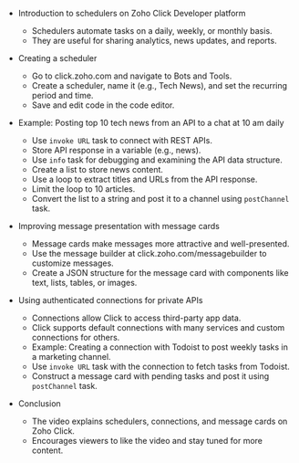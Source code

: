 - Introduction to schedulers on Zoho Click Developer platform
  - Schedulers automate tasks on a daily, weekly, or monthly basis.
  - They are useful for sharing analytics, news updates, and reports.

- Creating a scheduler
  - Go to click.zoho.com and navigate to Bots and Tools.
  - Create a scheduler, name it (e.g., Tech News), and set the recurring period and time.
  - Save and edit code in the code editor.

- Example: Posting top 10 tech news from an API to a chat at 10 am daily
  - Use `invoke URL` task to connect with REST APIs.
  - Store API response in a variable (e.g., news).
  - Use `info` task for debugging and examining the API data structure.
  - Create a list to store news content.
  - Use a loop to extract titles and URLs from the API response.
  - Limit the loop to 10 articles.
  - Convert the list to a string and post it to a channel using `postChannel` task.

- Improving message presentation with message cards
  - Message cards make messages more attractive and well-presented.
  - Use the message builder at click.zoho.com/messagebuilder to customize messages.
  - Create a JSON structure for the message card with components like text, lists, tables, or images.

- Using authenticated connections for private APIs
  - Connections allow Click to access third-party app data.
  - Click supports default connections with many services and custom connections for others.
  - Example: Creating a connection with Todoist to post weekly tasks in a marketing channel.
  - Use `invoke URL` task with the connection to fetch tasks from Todoist.
  - Construct a message card with pending tasks and post it using `postChannel` task.

- Conclusion
  - The video explains schedulers, connections, and message cards on Zoho Click.
  - Encourages viewers to like the video and stay tuned for more content.